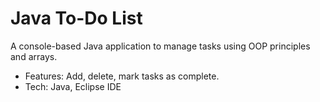 # Java To-Do List
A console-based Java application to manage tasks using OOP principles and arrays.
- Features: Add, delete, mark tasks as complete.
- Tech: Java, Eclipse IDE
